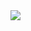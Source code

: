 <img src="https://capsule-render.vercel.app/api?type=venom&customColorList=0&height=300&section=header&text=Flutter%20Application&fontSize=90&&fontColor=661485"/>
